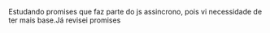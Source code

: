 Estudando promises que faz parte do js assincrono, pois vi necessidade de ter mais base.Já revisei promises